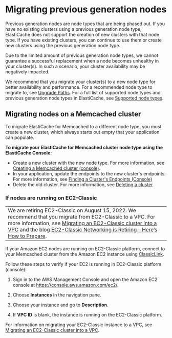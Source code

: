 # Migrating previous generation nodes<a name="CacheNodes.NodeMigration"></a>

Previous generation nodes are node types that are being phased out\. If you have no existing clusters using a previous generation node type, ElastiCache does not support the creation of new clusters with that node type\. If you have existing clusters, you can continue to use them or create new clusters using the previous generation node type\.

Due to the limited amount of previous generation node types, we cannot guarantee a successful replacement when a node becomes unhealthy in your cluster\(s\)\. In such a scenario, your cluster availability may be negatively impacted\.

 We recommend that you migrate your cluster\(s\) to a new node type for better availability and performance\. For a recommended node type to migrate to, see [Upgrade Paths](https://aws.amazon.com/ec2/previous-generation/)\. For a full list of supported node types and previous generation node types in ElastiCache, see [Supported node types](CacheNodes.SupportedTypes.md)\.

## Migrating nodes on a Memcached cluster<a name="CacheNodes.NodeMigration.Memcached"></a>

To migrate ElastiCache for Memcached to a different node type, you must create a new cluster, which always starts out empty that your application can populate\.

**To migrate your ElastiCache for Memcached cluster node type using the ElastiCache Console:** 
+ Create a new cluster with the new node type\. For more information, see [Creating a Memcached cluster \(console\)](Clusters.Create-mc.md#Clusters.Create.CON.Memcached)\.
+ In your application, update the endpoints to the new cluster's endpoints\. For more information, see [Finding a Cluster's Endpoints \(Console\)](Endpoints.md#Endpoints.Find.Memcached)
+ Delete the old cluster\. For more information, see [Deleting a cluster](Clusters.Delete.md)

### If nodes are running on EC2\-Classic<a name="CacheNodes.NodeMigration.Memcached.ec2-classic"></a>


|  | 
| --- |
| We are retiring EC2\-Classic on August 15, 2022\. We recommend that you migrate from EC2\-Classic to a VPC\. For more information, see [Migrating an EC2\-Classic cluster into a VPC](Migrating-ec2-classic_to_VPC.md) and the blog [EC2\-Classic Networking is Retiring – Here’s How to Prepare](http://aws.amazon.com/blogs/aws/ec2-classic-is-retiring-heres-how-to-prepare/)\. | 

If your Amazon EC2 nodes are running on EC2\-Classic platform, connect to your Memcached cluster from the Amazon EC2 instance using [ClassicLink](https://docs.aws.amazon.com/AWSEC2/latest/UserGuide/vpc-classiclink.html)\. 

Follow these steps to verify if your EC2 is running in EC2\-Classic platform \(console\):

1. Sign in to the AWS Management Console and open the Amazon EC2 console at [https://console\.aws\.amazon\.com/ec2/](https://console.aws.amazon.com/ec2/)\.

1. Choose **Instances** in the navigation pane\.

1. Choose your instance and go to **Description**\.

1. If **VPC ID** is blank, the instance is running on the EC2\-Classic platform\.

For information on migrating your EC2\-Classic instance to a VPC, see [Migrating an EC2\-Classic cluster into a VPC](Migrating-ec2-classic_to_VPC.md)\.